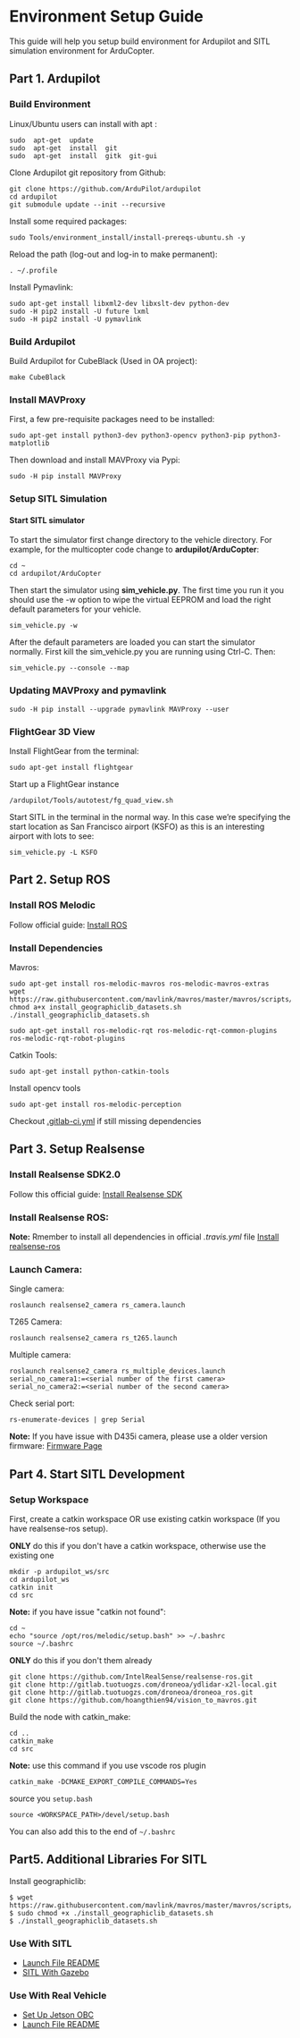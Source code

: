 # Environment Setup Guide

This guide will help you setup build environment for Ardupilot and SITL simulation environment for ArduCopter.

## Part 1. Ardupilot
### Build Environment

Linux/Ubuntu users can install with apt :
```shell
sudo  apt-get  update
sudo  apt-get  install  git
sudo  apt-get  install  gitk  git-gui
```
Clone Ardupilot git repository from Github:
```shell
git clone https://github.com/ArduPilot/ardupilot
cd ardupilot
git submodule update --init --recursive
```
Install some required packages:
```shell
sudo Tools/environment_install/install-prereqs-ubuntu.sh -y
```
Reload the path (log-out and log-in to make permanent):
```shell
. ~/.profile
```
Install Pymavlink:
```shell
sudo apt-get install libxml2-dev libxslt-dev python-dev
sudo -H pip2 install -U future lxml
sudo -H pip2 install -U pymavlink
```

### Build Ardupilot

Build Ardupilot for CubeBlack (Used in OA project):
```shell
make CubeBlack
```

### Install MAVProxy

First, a few pre-requisite packages need to be installed:
```shell
sudo apt-get install python3-dev python3-opencv python3-pip python3-matplotlib
```
Then download and install MAVProxy via Pypi:
```shell
sudo -H pip install MAVProxy
```

### Setup SITL Simulation

#### Start SITL simulator
To start the simulator first change directory to the vehicle directory. For example, for the multicopter code change to  **ardupilot/ArduCopter**:
```shell
cd ~
cd ardupilot/ArduCopter
```
Then start the simulator using  **sim_vehicle.py**. The first time you run it you should use the -w option to wipe the virtual EEPROM and load the right default parameters for your vehicle.
```shell
sim_vehicle.py -w
```
After the default parameters are loaded you can start the simulator normally. First kill the sim_vehicle.py you are running using Ctrl-C. Then:
```shell
sim_vehicle.py --console --map
```

### Updating MAVProxy and pymavlink

```shell
sudo -H pip install --upgrade pymavlink MAVProxy --user
```

### FlightGear 3D View
Install FlightGear from the terminal:
```shell
sudo apt-get install flightgear
```
Start up a FlightGear instance
```shell
/ardupilot/Tools/autotest/fg_quad_view.sh
```
Start SITL in the terminal in the normal way. In this case we’re specifying the start location as San Francisco airport (KSFO) as this is an interesting airport with lots to see:
```shell
sim_vehicle.py -L KSFO
```

## Part 2. Setup ROS

### Install ROS Melodic
Follow official guide:
[Install ROS](http://wiki.ros.org/melodic/Installation)

### Install Dependencies
Mavros:
```shell
sudo apt-get install ros-melodic-mavros ros-melodic-mavros-extras
wget https://raw.githubusercontent.com/mavlink/mavros/master/mavros/scripts/install_geographiclib_datasets.sh
chmod a+x install_geographiclib_datasets.sh
./install_geographiclib_datasets.sh

sudo apt-get install ros-melodic-rqt ros-melodic-rqt-common-plugins ros-melodic-rqt-robot-plugins
```

Catkin Tools:
```shell
sudo apt-get install python-catkin-tools
```

Install opencv tools
```shell
sudo apt-get install ros-melodic-perception
```

Checkout [.gitlab-ci.yml](http://gitlab.tuotuogzs.com/droneoa/droneoa_ros/blob/master/.gitlab-ci.yml) if still missing dependencies

## Part 3. Setup Realsense

### Install Realsense SDK2.0
Follow this official guide:
[Install Realsense SDK](https://www.intelrealsense.com/developers/)

### Install Realsense ROS:
**Note:** Rmember to install all dependencies in official *.travis.yml* file
[Install realsense-ros](https://github.com/IntelRealSense/realsense-ros/blob/development/README.md)

### Launch Camera:
Single camera:
```shell
roslaunch realsense2_camera rs_camera.launch
```
T265 Camera:
```shell
roslaunch realsense2_camera rs_t265.launch
```
Multiple camera:
```shell
roslaunch realsense2_camera rs_multiple_devices.launch serial_no_camera1:=<serial number of the first camera> serial_no_camera2:=<serial number of the second camera>
```
Check serial port:
```shell
rs-enumerate-devices | grep Serial
```
**Note:** If you have issue with D435i camera, please use a older version firmware:
[Firmware Page](https://dev.intelrealsense.com/docs/firmware-releases)

## Part 4. Start SITL Development

### Setup Workspace
First, create a catkin workspace OR use existing catkin workspace (If you have realsense-ros setup).

**ONLY** do this if you don't have a catkin workspace, otherwise use the existing one
```shell
mkdir -p ardupilot_ws/src
cd ardupilot_ws
catkin init
cd src
```
**Note:** if you have issue "catkin not found":
```shell
cd ~
echo "source /opt/ros/melodic/setup.bash" >> ~/.bashrc
source ~/.bashrc
```

**ONLY** do this if you don't them already
```shell
git clone https://github.com/IntelRealSense/realsense-ros.git
git clone http://gitlab.tuotuogzs.com/droneoa/ydlidar-x2l-local.git
git clone http://gitlab.tuotuogzs.com/droneoa/droneoa_ros.git
git clone https://github.com/hoangthien94/vision_to_mavros.git
```

Build the node with catkin_make:
```shell
cd ..
catkin_make
cd src
```
**Note:** use this command if you use vscode ros plugin
```shell
catkin_make -DCMAKE_EXPORT_COMPILE_COMMANDS=Yes
```
source you ``setup.bash``
```shell
source <WORKSPACE_PATH>/devel/setup.bash
```
You can also add this to the end of ``~/.bashrc``

## Part5. Additional Libraries For SITL

Install geographiclib:
```shell
$ wget https://raw.githubusercontent.com/mavlink/mavros/master/mavros/scripts/install_geographiclib_datasets.sh
$ sudo chmod +x ./install_geographiclib_datasets.sh
$ ./install_geographiclib_datasets.sh
```

### Use With SITL
- [Launch File README](launch/README.md)
- [SITL With Gazebo](http://gitlab.tuotuogzs.com/droneoa/droneoa_ros/wikis/SITL%20With%20Gazebo)

### Use With Real Vehicle
- [Set Up Jetson OBC](http://gitlab.tuotuogzs.com/droneoa/jetson-nano-obc-setup)
- [Launch File README](launch/README.md)

